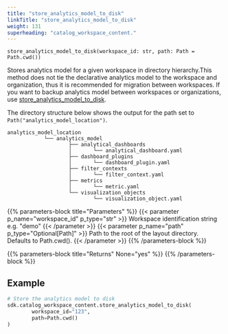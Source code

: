 ```yaml
---
title: "store_analytics_model_to_disk"
linkTitle: "store_analytics_model_to_disk"
weight: 131
superheading: "catalog_workspace_content."
---
```


``store_analytics_model_to_disk(workspace_id: str, path: Path = Path.cwd())``

Stores analytics model for a given workspace in directory hierarchy.This method does not tie the declarative analytics model to the workspace and organization, thus it is recommended for migration between workspaces. If you want to backup analytics model between workspaces or organizations, use [store_analytics_model_to_disk](../store_analytics_model_to_disk).

The directory structure below shows the output for the path set to `Path("analytics_model_location")`.

    analytics_model_location
                └── analytics_model
                        ├── analytical_dashboards
                        │       └── analytical_dashboard.yaml
                        ├── dashboard_plugins
                        │       └── dashboard_plugin.yaml
                        ├── filter_contexts
                        │       └── filter_context.yaml
                        ├── metrics
                        │       └── metric.yaml
                        └── visualization_objects
                                └── visualization_object.yaml

{{% parameters-block  title="Parameters" %}}
{{< parameter p_name="workspace_id" p_type="str" >}}
Workspace identification string e.g. "demo"
{{< /parameter >}}
{{< parameter p_name="path" p_type="Optional[Path]" >}}
Path to the root of the layout directory. Defaults to Path.cwd().
{{< /parameter >}}
{{% /parameters-block %}}

{{% parameters-block title="Returns" None="yes" %}}
{{% /parameters-block %}}

## Example

```Python
# Store the analytics model to disk
sdk.catalog_workspace_content.store_analytics_model_to_disk(
        workspace_id="123",
        path=Path.cwd()
)
```
